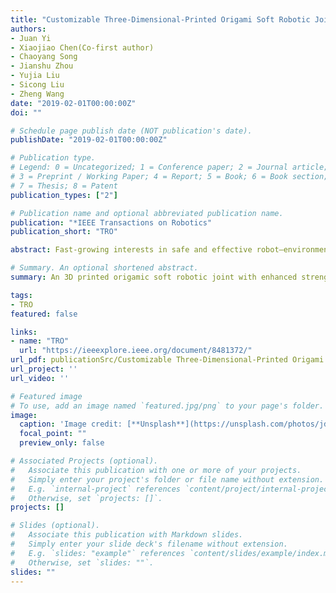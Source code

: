 ```yaml
---
title: "Customizable Three-Dimensional-Printed Origami Soft Robotic Joint With Effective Behavior Shaping for Safe Interactions"
authors:
- Juan Yi
- Xiaojiao Chen(Co-first author)
- Chaoyang Song
- Jianshu Zhou
- Yujia Liu
- Sicong Liu
- Zheng Wang
date: "2019-02-01T00:00:00Z"
doi: ""

# Schedule page publish date (NOT publication's date).
publishDate: "2019-02-01T00:00:00Z"

# Publication type.
# Legend: 0 = Uncategorized; 1 = Conference paper; 2 = Journal article;
# 3 = Preprint / Working Paper; 4 = Report; 5 = Book; 6 = Book section;
# 7 = Thesis; 8 = Patent
publication_types: ["2"]

# Publication name and optional abbreviated publication name.
publication: "*IEEE Transactions on Robotics"
publication_short: "TRO"

abstract: Fast-growing interests in safe and effective robot–environment interactions stimulated global investigations on soft robotics. The inherent compliance of soft robots ensures promising safety features but drastically reduces force capability, thereby complicating system modeling and control. To tackle these limitations, a soft robotic joint with enhanced strength, servo performance, and impact behavior shaping is proposed in this paper, based on novel three-dimensional-printed soft origami rotary actuators. The complete workflow is presented from the concept of origami design and analytical modeling, joint design, fabrication, control, and validation experiments. The proposed approach facilitates a fully customizable joint design towards the desired force capability and motion range. Validation results from models and experiments using multiple fabricated prototypes proved the excellent performance linearity and superior force capability, with 18.5N·m maximum torque under 180 kPa, and 300g self-weight. The behavior shaping capability is achieved by a low-level joint-angle servo and a high-level variable-stiffness regulation; this significantly reduces the impact torque by53%and ensures powerful and safe interactions. The comprehensive guidelines provide insightful references for soft robotic design for wider robotic applications.

# Summary. An optional shortened abstract.
summary: An 3D printed origamic soft robotic joint with enhanced strength, servo performance, and impact behavior shaping

tags:
- TRO
featured: false

links:
- name: "TRO"
  url: "https://ieeexplore.ieee.org/document/8481372/"
url_pdf: publicationSrc/Customizable Three-Dimensional-Printed Origami Soft Robotic Joint With Effective Behavior Shaping for Safe Interactio.pdf
url_project: ''
url_video: ''

# Featured image
# To use, add an image named `featured.jpg/png` to your page's folder. 
image:
  caption: 'Image credit: [**Unsplash**](https://unsplash.com/photos/jdD8gXaTZsc)'
  focal_point: ""
  preview_only: false

# Associated Projects (optional).
#   Associate this publication with one or more of your projects.
#   Simply enter your project's folder or file name without extension.
#   E.g. `internal-project` references `content/project/internal-project/index.md`.
#   Otherwise, set `projects: []`.
projects: []

# Slides (optional).
#   Associate this publication with Markdown slides.
#   Simply enter your slide deck's filename without extension.
#   E.g. `slides: "example"` references `content/slides/example/index.md`.
#   Otherwise, set `slides: ""`.
slides: ""
---
```

